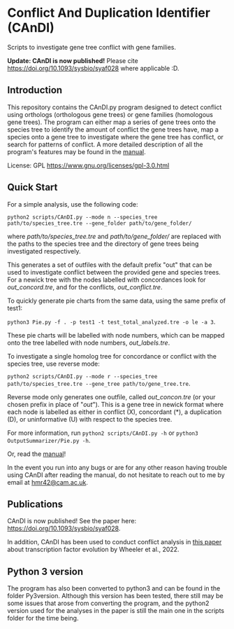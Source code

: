 # Conflict And Duplication Identifier (CAnDI)

Scripts to investigate gene tree conflict with gene families. 

**Update: CAnDI is now published!** Please cite https://doi.org/10.1093/sysbio/syaf028 where applicable :D. 

## Introduction

This repository contains the CAnDI.py program designed to detect conflict using orthologs (orthologous gene trees) or gene families (homologous gene trees). The program can either map a series of gene trees onto the species tree to identify the amount of conflict the gene trees have, map a species onto a gene tree to investigate where the gene tree has conflict, or search for patterns of conflict. A more detailed description of all the program's features may be found in the [manual](https://github.com/HollyMaeRobertson/CAnDI/blob/master/Manual_6-7.pdf).

License: GPL https://www.gnu.org/licenses/gpl-3.0.html

## Quick Start

For a simple analysis, use the following code:

```python2 scripts/CAnDI.py --mode n --species_tree path/to/species_tree.tre --gene_folder path/to/gene_folder/```

where *path/to/species_tree.tre* and *path/to/gene_folder/* are replaced with the paths to the species tree and the directory of gene trees being investigated respectively.

This generates a set of outfiles with the default prefix "out" that can be used to investigate conflict between the provided gene and species trees. For a newick tree with the nodes labelled with concordances look for *out_concord.tre*, and for the conflicts, *out_conflict.tre*. 

To quickly generate pie charts from the same data, using the same prefix of test1:

```python3 Pie.py -f . -p test1 -t test_total_analyzed.tre -o le -a 3```.

These pie charts will be labelled with node numbers, which can be mapped onto the tree labelled with node numbers, *out_labels.tre*.

To investigate a single homolog tree for concordance or conflict with the species tree, use reverse mode:

```python2 scripts/CAnDI.py --mode r --species_tree path/to/species_tree.tre --gene_tree path/to/gene_tree.tre```.

Reverse mode only generates one outfile, called *out_concon.tre* (or your chosen prefix in place of "*out*"). This is a gene tree in newick format where each node is labelled as either in conflict (X), concordant (*), a duplication (D), or uninformative (U) with respect to the species tree.

For more information, run
```python2 scripts/CAnDI.py -h``` 
or 
```python3 OutputSummarizer/Pie.py -h```.

Or, read the  [manual](https://github.com/HollyMaeRobertson/CAnDI/blob/master/Manual_6-7.pdf)! 

In the event you run into any bugs or are for any other reason having trouble using CAnDI after reading the manual, do not hesitate to reach out to me by email at hmr42@cam.ac.uk.  

## Publications
CAnDI is now published! See the paper here: https://doi.org/10.1093/sysbio/syaf028. 

In addition, CAnDI has been used to conduct conflict analysis in [this paper](https://doi.org/10.1093/molbev/msac044) about transcription factor evolution by Wheeler et al., 2022.  

## Python 3 version 
The program has also been converted to python3 and can be found in the folder Py3version. Although this version has been tested, there still may be some issues that arose from converting the program, and the python2 version used for the analyses in the paper is still the main one in the scripts folder for the time being.
